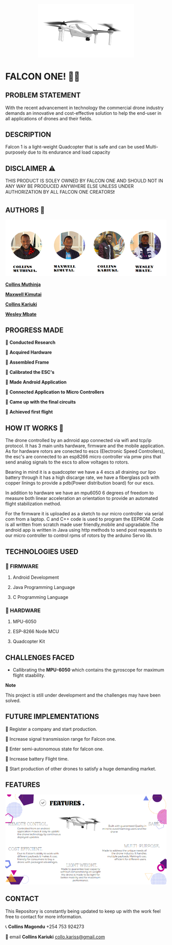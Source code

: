 <p align="center">
<img align="centre" width="300" src="Spec.md/drone.gif" alt="Drone GIF" />
<p>

# FALCON ONE! :helicopter::dash:

## PROBLEM STATEMENT

With the recent advancement in technology the commercial drone industry demands an innovative and cost-effective solution to help the end-user in all applications of drones and their fields. 

## DESCRIPTION 

Falcon 1 is a light-weight Quadcopter that is safe and can be used Multi-purposely due to its endurance and load capacity

## DISCLAIMER :warning:

THIS PRODUCT IS SOLEY OWNED BY FALCON ONE AND SHOULD NOT IN ANY WAY BE PRODUCED ANYWHERE ELSE UNLESS UNDER AUTHORIZATION BY ALL FALCON ONE CREATORS:exclamation:

## AUTHORS :memo:

<p align="center">
<img align="centre" src="Spec.md/Disp1.png" alt="Images of creators" />
<p>

**[Collins Muthinja](https://github.com/Magz8984)**

**[Maxwell Kimutai](https://github.com/maxwellkimutai)**

**[Collins Kariuki](https://github.com/zecollokaris)**

**[Wesley Mbate](https://github.com/Wess58)**


## PROGRESS MADE

:pushpin: **Conducted Research**

:pushpin: **Acquired Hardware**

:pushpin: **Assembled Frame**

:pushpin: **Calibrated the ESC's**

:pushpin: **Made Android Application**

:pushpin: **Connected Application to Micro Controllers**

:pushpin: **Came up with the final circuits**

:pushpin: **Achieved first flight**

## HOW IT WORKS :rocket:

The drone controlled by an adnroid app connected via wifi and tcp/ip protocol. It has 3 main units hardware, firmware and the mobile application. As for hardware rotors are conected to escs (Electronic Speed Controllers), the esc's are connected to an esp8266 micro controller via pmw pins that send analog signals to the escs to allow voltages to rotors.

Bearing in mind it is a quadcopter we have a 4 escs all draining our lipo battery through it has a high discarge rate, we have a fiberglass pcb with copper linings to provide a pdb(Power distribution board) for our escs.

In addition to hardware we have an mpu6050 6 degrees of freedom to measure both linear acceleration an orientation to provide an automated flight stabilization method.

For the firmware it is uploaded as a sketch to our micro controller via serial com from a laptop. C and C++ code 
is used to program the EEPROM .Code is all written from scratch made user friendly,mobile and upgradable.The android app is written in Java using http methods to send post requests to our micro controller to control rpms of rotors by the arduino Servo lib.


## TECHNOLOGIES USED

### :open_file_folder: FIRMWARE

1. Android Development

2. Java Programming Language

3. C Programming Language

### :open_file_folder: HARDWARE

1. MPU-6050

2. ESP-8266 Node MCU

3. Quadcopter Kit

## CHALLENGES FACED

- Callibrating the **MPU-6050** which contains the gyroscope for maximum flight staability.

**Note**

This project is still under development and the challenges may have been solved.

## FUTURE IMPLEMENTATIONS

:small_blue_diamond: Register a company and start production.

:small_blue_diamond: Increase signal transmission range for Falcon one.

:small_blue_diamond: Enter semi-autonomous state for falcon one.

:small_blue_diamond: Increase battery Flight time.

:small_blue_diamond: Start production of other drones to satisfy a huge demanding market. 

## FEATURES

<p align="center">
<img align="centre" src="Spec.md/Disp2.png" alt="Images of creators" />
<p>

## CONTACT

This Repository is constantly being updated to keep up with the work feel free to contact for more information.

:telephone_receiver: **Collins Magondu** +254 753 924273

:incoming_envelope: email **Collins Kariuki** collo.kariss@gmail.com